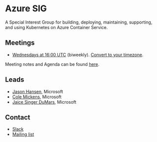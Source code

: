 <!---
This is an autogenerated file!

Please do not edit this file directly, but instead make changes to the
sigs.yaml file in the project root.

To understand how this file is generated, see generator/README.md.
-->
# Azure SIG

A Special Interest Group for building, deploying, maintaining, supporting, and using Kubernetes on Azure Container Service.

## Meetings
* [Wednesdays at 16:00 UTC](https://deis.zoom.us/j/2018742972) (biweekly). [Convert to your timezone](http://www.thetimezoneconverter.com/?t=16:00&tz=UTC).

Meeting notes and Agenda can be found [here](https://docs.google.com/document/d/1SpxvmOgHDhnA72Z0lbhBffrfe9inQxZkU9xqlafOW9k/edit).

## Leads
* [Jason Hansen](https://github.com/slack), Microsoft
* [Cole Mickens](https://github.com/colemickens), Microsoft
* [Jaice Singer DuMars](https://github.com/jdumars), Microsoft

## Contact
* [Slack](https://kubernetes.slack.com/messages/sig-azure)
* [Mailing list](https://groups.google.com/forum/#!forum/kubernetes-sig-azure)

<!-- BEGIN CUSTOM CONTENT -->

<!-- END CUSTOM CONTENT -->
